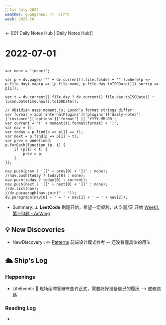 ```yaml
---
📆 1st July 2022
weather: guangzhou: ⛅️  +27°C
week: 2022-26
---
```


<- [[01 Daily Notes Hub | Daily Notes Hub]]

# 2022-07-01

```dataviewjs

var none = '(none)';

var p = dv.pages('"' + dv.current().file.folder + '"').where(p => p.file.day).map(p => [p.file.name, p.file.day.toISODate()]).sort(p => p[1]);

var t = dv.current().file.day ? dv.current().file.day.toISODate() : luxon.DateTime.now().toISODate();

// Obsidian uses moment.js; Luxon’s format strings differ!
var format = app['internalPlugins']['plugins']['daily-notes']['instance']['options']['format'] || 'YYYY-MM-DD';
var current = '(' + moment(t).format(format) + ')';
var nav = [];
var today = p.find(p => p[1] == t);
var next = p.find(p => p[1] > t);
var prev = undefined;
p.forEach(function (p, i) {
	if (p[1] < t) {
		prev = p;
	}
});

nav.push(prev ? '[[' + prev[0] + ']]' : none);
//nav.push(today ? today[0] : none);
nav.push(today ? today[0] : current);
nav.push(next ? '[[' + next[0] + ']]' : none);
//dv.list(nav);
//dv.paragraph(nav.join(" · "));
dv.paragraph(nav[0] + ' ← ' + nav[1] + ' → ' + nav[2]);
```

- Summary::⚓️   **LeetCode** 刷题开始，希望一切顺利，从 5 题/天 开始 [Week1. 第1-10题 - AcWing](https://www.acwing.com/video/1316/)

## 💡 New Discoveries

- NewDiscovery:: ✏️  [Patterns](https://www.patterns.dev/)  前端设计模式参考 -- 还没看懂具体的用法

## 🛳️ Ship's Log

### Happenings
- LifeEvent:: 📒 现场续聘答辩有些许正式，需要好好准备自己的履历 --> 或者跑路

### Reading Log
- 
